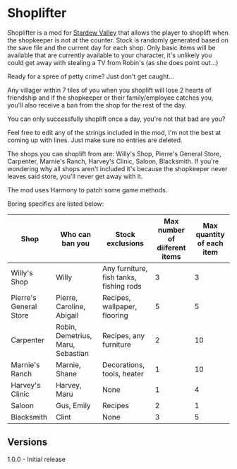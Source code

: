 # Shoplifter

Shoplifter is a mod for [Stardew Valley](https://www.stardewvalley.net/) that allows the player to shoplift when the shopkeeper is not at the counter. 
Stock is randomly generated based on the save file and the current day for each shop. 
Only basic items will be available that are currently available to your character, it's unlikely you could get away with stealing a TV from Robin's (as she does point out...)

Ready for a spree of petty crime? Just don't get caught...

Any villager within 7 tiles of you when you shoplift will lose 2 hearts of friendship and if the shopkeeper or their family/employee catches you, 
you'll also receive a ban from the shop for the rest of the day.

You can only successfully shoplift once a day, you're not that bad are you?

Feel free to edit any of the strings included in the mod, I'm not the best at coming up with lines. Just make sure no entries are deleted.

The shops you can shoplift from are: Willy's Shop, Pierre's General Store, Carpenter, Marnie's Ranch, Harvey's Clinic, Saloon, Blacksmith. 
If you're wondering why all shops aren't included it's because the shopkeeper never leaves said store, you'll never get away with it.

The mod uses Harmony to patch some game methods.

Boring specifics are listed below:

Shop | Who can ban you | Stock exclusions | Max number of diiferent items | Max quantity of each item
-----|-----------------|------------------|-------------------------------|--------------------------
Willy's Shop | Willy | Any furniture, fish tanks, fishing rods | 3 | 3
Pierre's General Store | Pierre, Caroline, Abigail | Recipes, wallpaper, flooring | 5 | 5
Carpenter | Robin, Demetrius, Maru, Sebastian | Recipes, any furniture | 2 | 10
Marnie's Ranch | Marnie, Shane | Decorations, tools, heater | 1 | 10
Harvey's Clinic | Harvey, Maru | None | 1 | 4
Saloon | Gus, Emily | Recipes | 2 | 1
Blacksmith | Clint | None | 3 | 5

## Versions ##
1.0.0 - Initial release



